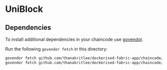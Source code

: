 # UniBlock

## Dependencies

To install additional dependencies in your chaincode use [govendor](https://github.com/kardianos/govendor).

Run the following `govendor fetch` in this directory:

```sh
govendor fetch github.com/thanakritlee/dockerised-fabric-app/chaincode/src/uniblock/controllers
govendor fetch github.com/thanakritlee/dockerised-fabric-app/chaincode/src/uniblock/utils
```